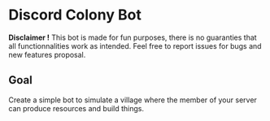 # Discord Colony Bot

**Disclaimer !** This bot is made for fun purposes, there is no guaranties that all functionnalities work as intended. Feel free to report issues
for bugs and new features proposal.

## Goal

Create a simple bot to simulate a village where the member of your server can produce resources and build things. 